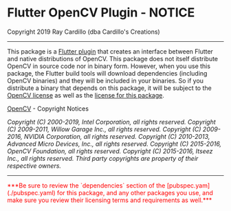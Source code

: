 # Flutter OpenCV Plugin - NOTICE
Copyright 2019 Ray Cardillo (dba Cardillo's Creations)

----------

This package is a [Flutter plugin](https://flutter.dev/docs/development/packages-and-plugins) that creates an interface between Flutter and native distributions of OpenCV. This package does not itself distribute OpenCV in source code nor in binary form. However, when you use this package, the Flutter build tools will download dependencies (including OpenCV binaries) and they will be included in your binaries. So if you distribute a binary that depends on this package, it will be subject to the [OpenCV license](https://opencv.org/license/) as well as the [license for this package](./LICENSE).

[OpenCV](https://opencv.org/) - Copyright Notices

_Copyright (C) 2000-2019, Intel Corporation, all rights reserved._
_Copyright (C) 2009-2011, Willow Garage Inc., all rights reserved._
_Copyright (C) 2009-2016, NVIDIA Corporation, all rights reserved._
_Copyright (C) 2010-2013, Advanced Micro Devices, Inc., all rights reserved._
_Copyright (C) 2015-2016, OpenCV Foundation, all rights reserved._
_Copyright (C) 2015-2016, Itseez Inc., all rights reserved._
_Third party copyrights are property of their respective owners._

----------

<span style="color:red">
***Be sure to review the `dependencies` section of the [pubspec.yam](./pubspec.yaml) for this package, and any other packages you use, and make sure you review their licensing terms and requirements as well.***
</span>
